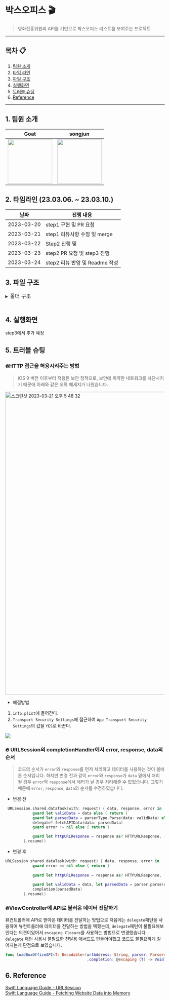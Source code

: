 # 박스오피스 🎬
> 영화진흥위원회 API를 기반으로 박스오피스 리스트를 보여주는 프로젝트
---
## 목차 📋
1. [팀원 소개](#1-팀원-소개)
2. [타임 라인](#2-타임라인-230306--230310)
3. [파일 구조](#3-파일-구조)
4. [실행화면](#4-실행화면)
5. [트러블 슈팅](#5-트러블-슈팅)
6. [Reference](#6-reference)

---
## 1. 팀원 소개
|Goat|songjun|
|:---:|:---:|
|<img src="https://i.imgur.com/yoWVC56.png" width="140" height="140"/>|<img src="https://i.imgur.com/9Bd6NIT.png" width="140">|

## 2. 타임라인 (23.03.06. ~ 23.03.10.)
|날짜|진행 내용|
|---|---|
|2023-03-20|step1 구현 및 PR 요청|
|2023-03-21|step1 리뷰사항 수정 및 merge|
|2023-03-22|Step2 진행 및|
|2023-03-23|step2 PR 요청 및 step3 진행|
|2023-03-24|step2 리뷰 반영 및 Readme 작성| 

## 3. 파일 구조

<details>
    <summary><big>폴더 구조</big></summary>

``` swift
BoxOffice
    │
    ├── Application
    │      ├── AppDelegate
    │      └── SceneDelegate
    ├── Model
    │      ├── DailyBoxOffice
    │      ├── MovieDetail
    │      ├── parser
    │      ├── BoxOfficeAPI
    │      └── URLEnum
    ├── View
    │      └── Main
    ├── Controller
    │      └── ViewController
    ├── Assests
    ├── LaunchScreen
    └── BoxOfficeTests
          └── BoxOfficeTests
    
```

<br>    
    
</details>
<br/>

## 4. 실행화면
step3에서 추가 예정

</details>

## 5. 트러블 슈팅

### :fire:HTTP 접근을 허용시켜주는 방법
>iOS 9 버전 이후부터 적용된 보안 정책으로, 보안에 취약한 네트워크를 차단시키기 때문에 아래와 같은 오류 메세지가 나왔습니다.

<img width="956" alt="스크린샷 2023-03-21 오후 5 48 32" src="https://user-images.githubusercontent.com/88870642/226558255-f45f8cfc-85db-4f61-90a4-8f50c566ba6c.png">

</br>

- 해결방법
1. `info.plist`에 들어간다.
2. `Transport Security Settings`에 접근하여 `App Transport Security Settings`의 값을 `YES`로 바꾼다.
<img src= https://i.imgur.com/8QmPtiz.png>

### :fire: URLSession의 completionHandler에서 error, response, data의 순서
>코드의 순서가 `error`와 `response`를 먼저 처리하고 데이터를 사용하는 것이 올바른 순서입니다. 하지만 변경 전과 같이 `error`와 `response`가 `data` 밑에서 처리 될 경우 `error`와 `response`에서 에러가 날 경우 처리해줄 수 없었습니다. 그렇기 때문에 `error`, `response`, `data`의 순서를 수정하였습니다.

- 변경 전
```swift
 URLSession.shared.dataTask(with: request) { data, response, error in
            guard let validData = data else { return }
            guard let parsedData = parserType.Parse(data: validData) else {return}
            delegate?.fetchAPIData(data: parsedData)
            guard error != nil else { return }

            guard let httpURLResponse = response as? HTTPURLResponse, (200...299).contains(httpURLResponse.statusCode) else { return }
        }.resume()
```
- 변경 후
```swift
URLSession.shared.dataTask(with: request) { data, response, error in
            guard error == nil else { return }
            
            guard let httpURLResponse = response as? HTTPURLResponse, (200...299).contains(httpURLResponse.statusCode) else { return }
            
            guard let validData = data, let parsedData = parser.parse(data: validData) else { return }
            completion(parsedData)
        }.resume()
```
### :fire:ViewController에 API로 불러온 데이터 전달하기
뷰컨트롤러에 API로 받아온 데이터를 전달하는 방법으로 처음에는 `delegate`패턴을 사용하여 뷰컨트롤러에 데이터를 전달하는 방법을 택했는데, `delegate`패턴이 불필요해보인다는 의견이있어서 `escaping Closure`를 사용하는 방법으로 변경했습니다. `delegate` 패턴 사용시 불필요한 전달용 매서드도 만들어야했고 코드도 불필요하게 길어지는게 단점으로 보였습니다.
```swift
func loadBoxOfficeAPI<T: Decodable>(urlAddress: String, parser: Parser<T>
                                    ,completion: @escaping (T) -> Void)

```


## 6. Reference
[Swift Language Guide - URLSession](https://developer.apple.com/documentation/foundation/urlsession)<br />
[Swift Language Guide - Fetching Website Data into Memory](https://developer.apple.com/documentation/foundation/url_loading_system/fetching_website_data_into_memory)<br />

